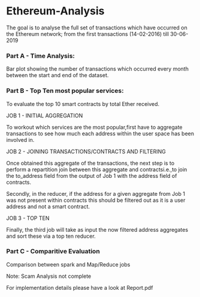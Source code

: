 # Ethereum-Analysis

The goal is to analyse the full set of transactions which have occurred on the Ethereum network; from the first transactions (14-02-2016) till 30-06-2019

### Part A - Time Analysis:

Bar plot showing the number of transactions which occurred every month between the start and end of the dataset.

### Part B - Top Ten most popular services:

To evaluate the top 10 smart contracts by total Ether received.

JOB 1 - INITIAL AGGREGATION

To workout which services are the most popular,first have to aggregate transactions to see how much each address within the user space has been involved in. 

JOB 2 - JOINING TRANSACTIONS/CONTRACTS AND FILTERING

Once obtained this aggregate of the transactions, the next step is to perform a repartition join between this aggregate and contractsi.e.,to join the to_address field from the output of Job 1 with the address field of contracts.

Secondly, in the reducer, if the address for a given aggregate from Job 1 was not present within contracts this should be filtered out as it is a user address and not a smart contract.

JOB 3 - TOP TEN

Finally, the third job will take as input the now filtered address aggregates and sort these via a top ten reducer.

### Part C - Comparitive Evaluation

Comparison between spark and Map/Reduce jobs

Note: Scam Analysis not complete

For implementation details please have a look at Report.pdf
